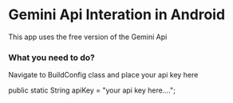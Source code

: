 # Gemini Api Interation in Android
This app uses the free version of the Gemini Api

### What you need to do?
Navigate to BuildConfig class and place your api key here
 
 public static String apiKey = "your api key here....";
